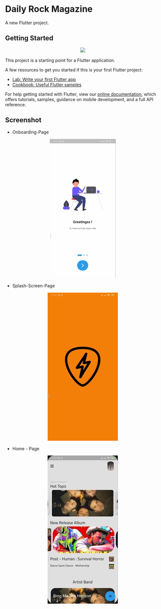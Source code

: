 # Daily Rock Magazine

A new Flutter project.

## Getting Started

<p align="center"><img src="https://www.eudeka.id/wp-content/uploads/2021/04/flutter-logo-sharing-1.png" width="200"></p>


This project is a starting point for a Flutter application.

A few resources to get you started if this is your first Flutter project:

- [Lab: Write your first Flutter app](https://flutter.dev/docs/get-started/codelab)
- [Cookbook: Useful Flutter samples](https://flutter.dev/docs/cookbook)

For help getting started with Flutter, view our
[online documentation](https://flutter.dev/docs), which offers tutorials,
samples, guidance on mobile development, and a full API reference.

## Screenshot
 
* Onboarding-Page
<center><img src="onboardPage.jpg"></center>

* Splash-Screen-Page
<center><img src="SplashScreen.jpg"></center>

* Home - Page 
<center><img src="home.jpg"></center>  
